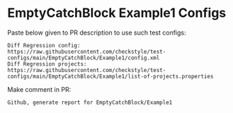 # EmptyCatchBlock Example1 Configs
Paste below given to PR description to use such test configs:
```
Diff Regression config: https://raw.githubusercontent.com/checkstyle/test-configs/main/EmptyCatchBlock/Example1/config.xml
Diff Regression projects: https://raw.githubusercontent.com/checkstyle/test-configs/main/EmptyCatchBlock/Example1/list-of-projects.properties
```
Make comment in PR:
```
Github, generate report for EmptyCatchBlock/Example1
```
